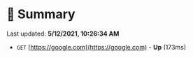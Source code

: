 # 📖 Summary
Last updated: **5/12/2021, 10:26:34 AM**

- `GET` [https://google.com](https://google.com) - **Up** (173ms)
